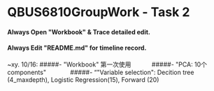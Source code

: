 # QBUS6810GroupWork - Task 2

#### Always Open "Workbook" & Trace detailed edit.
#### Always Edit "README.md" for timeline record.

~xy. 10/16: #####- "Workbook" 第一次使用
            #####- "PCA: 10个components"   
            #####- “"Variable selection": Decition tree (4_maxdepth), Logistic Regression(15), Forward (20)
